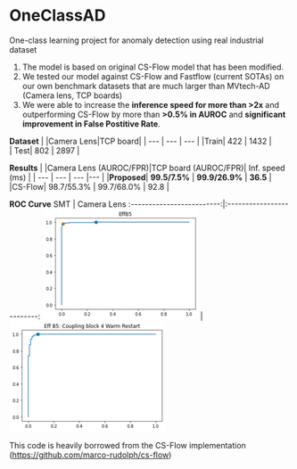 # OneClassAD
One-class learning project for anomaly detection using real industrial dataset <br>

1. The model is based on original CS-Flow model that has been modified. <br>
2. We tested our model against CS-Flow and Fastflow (current SOTAs) on our own benchmark datasets that are much larger than MVtech-AD (Camera lens, TCP boards)
3. We were able to increase the **inference speed for more than >2x** and outperforming CS-Flow by more than **>0.5% in AUROC** and **significant improvement in False Postitive Rate**.

**Dataset**
| |Camera Lens|TCP board|
| --- | --- | --- | 
|Train| 422 | 1432 |  
| Test| 802 | 2897 |


**Results**
| |Camera Lens (AUROC/FPR)|TCP board (AUROC/FPR)| Inf. speed (ms) |
| --- | --- | --- |--- |
|**Proposed**| **99.5/7.5%** | **99.9/26.9%** |  **36.5** |
|CS-Flow| 98.7/55.3% | 99.7/68.0% |  92.8 |


**ROC Curve**
SMT           |  Camera Lens
:-------------------------:|:-------------------------:
![smt_roc](./figures/smt_roc.png)  |  ![tmbl_roc](./figures/tmbl_roc.png)

This code is heavily borrowed from the CS-Flow implementation (https://github.com/marco-rudolph/cs-flow)
